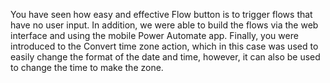You have seen how easy and effective Flow button is to trigger flows that have no user input. In addition, we were able to build the flows via
the web interface and using the mobile Power Automate app. Finally, you
were introduced to the Convert time zone action, which in this case was
used to easily change the format of the date and time, however, it can
also be used to change the time to make the zone.

